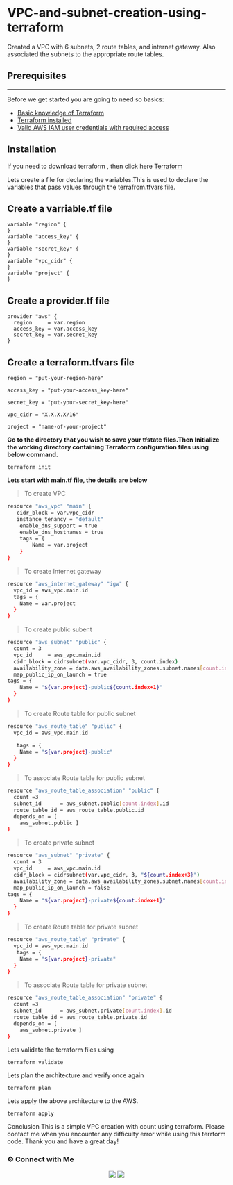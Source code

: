 # VPC-and-subnet-creation-using-terraform

Created a VPC with 6 subnets, 2 route tables, and internet gateway. Also associated the subnets to the appropriate route tables.

## Prerequisites
-------------------------------------------------- 

Before we get started you are going to need so basics:

* [Basic knowledge of Terraform](https://registry.terraform.io/providers/hashicorp/aws/latest/docs)
* [Terraform installed](https://www.terraform.io/downloads)
* [Valid AWS IAM user credentials with required access](https://docs.aws.amazon.com/IAM/latest/UserGuide/id_users_create.html)

## Installation

If you need to download terraform , then click here [Terraform](https://www.terraform.io/downloads)

Lets create a file for declaring the variables.This is used to declare the variables that pass values through the terrafrom.tfvars file.

## Create a varriable.tf file

~~~
variable "region" { 
}
variable "access_key" {
}
variable "secret_key" {
}
variable "vpc_cidr" {
}
variable "project" {
}
~~~

## Create a provider.tf file

~~~
provider "aws" {
  region     = var.region
  access_key = var.access_key
  secret_key = var.secret_key
}
~~~

## Create a terraform.tfvars file

~~~
region = "put-your-region-here"

access_key = "put-your-access_key-here"

secret_key = "put-your-secret_key-here"

vpc_cidr = "X.X.X.X/16"

project = "name-of-your-project"
~~~

**Go to the directory that you wish to save your tfstate files.Then Initialize the working directory containing Terraform configuration files using below command.**

~~~
terraform init
~~~

**Lets start with main.tf file, the details are below**

> To create VPC

~~~sh
resource "aws_vpc" "main" {
   cidr_block = var.vpc_cidr
   instance_tenancy = "default"
    enable_dns_support = true
    enable_dns_hostnames = true
    tags = {
        Name = var.project
    }
}
~~~

> To create Internet gateway

~~~sh
resource "aws_internet_gateway" "igw" {
  vpc_id = aws_vpc.main.id
  tags = {
    Name = var.project
  }
}
~~~

> To create public subent

~~~sh
resource "aws_subnet" "public" {
  count = 3
  vpc_id     = aws_vpc.main.id
  cidr_block = cidrsubnet(var.vpc_cidr, 3, count.index)
  availability_zone = data.aws_availability_zones.subnet.names[count.index]
  map_public_ip_on_launch = true
tags = {
    Name = "${var.project}-public${count.index+1}"
  }
}
~~~

> To create Route table for public subnet

~~~sh
resource "aws_route_table" "public" {
  vpc_id = aws_vpc.main.id

   tags = {
    Name = "${var.project}-public"
  }
}
~~~

> To associate Route table for public subnet

~~~sh
resource "aws_route_table_association" "public" {
  count =3 
  subnet_id      = aws_subnet.public[count.index].id
  route_table_id = aws_route_table.public.id
  depends_on = [
    aws_subnet.public ]
}
~~~

> To create private subnet

~~~sh
resource "aws_subnet" "private" {
  count = 3
  vpc_id     = aws_vpc.main.id
  cidr_block = cidrsubnet(var.vpc_cidr, 3, "${count.index+3}")
  availability_zone = data.aws_availability_zones.subnet.names[count.index]
  map_public_ip_on_launch = false
tags = {
    Name = "${var.project}-private${count.index+1}"
  }
}
~~~

> To create Route table for private subnet

~~~sh
resource "aws_route_table" "private" {
  vpc_id = aws_vpc.main.id
   tags = {
    Name = "${var.project}-private"
  }
}
~~~

> To associate Route table for private subnet

~~~sh
resource "aws_route_table_association" "private" {
  count =3 
  subnet_id      = aws_subnet.private[count.index].id
  route_table_id = aws_route_table.private.id
  depends_on = [
    aws_subnet.private ]
}
~~~

Lets validate the terraform files using

```
terraform validate
```

Lets plan the architecture and verify once again

```
terraform plan
```

Lets apply the above architecture to the AWS.

```
terraform apply
```

Conclusion
This is a simple VPC creation with count using terraform. Please contact me when you encounter any difficulty error while using this terrform code. Thank you and have a great day!


### ⚙️ Connect with Me
<p align="center">
<a href="https://www.instagram.com/dev_anand__/"><img src="https://img.shields.io/badge/Instagram-E4405F?style=for-the-badge&logo=instagram&logoColor=white"/></a>
<a href="https://www.linkedin.com/in/dev-anand-477898201/"><img src="https://img.shields.io/badge/LinkedIn-0077B5?style=for-the-badge&logo=linkedin&logoColor=white"/></a>

